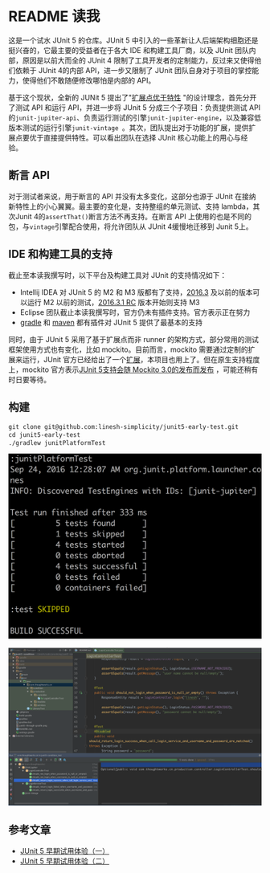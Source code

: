 # README 读我

这是一个试水 JUnit 5 的仓库。JUnit 5 中引入的一些革新让人后端架构细胞还是挺兴奋的，它最主要的受益者在于各大 IDE 和构建工具厂商，以及 JUnit 团队内部，原因是以前大而全的 JUnit 4 限制了工具开发者的定制能力，反过来又使得他们依赖于 JUnit 4的内部 API，进一步又限制了 JUnit 团队自身对于项目的掌控能力，使得他们不敢随便修改哪怕是内部的 API。

基于这个现状，全新的 JUNit 5 提出了"[扩展点优于特性](https://github.com/junit-team/junit5/wiki/Core-Principles)
"的设计理念，首先分开了测试 API 和运行 API，并进一步将 JUnit 5 分成三个子项目：负责提供测试 API 
的`junit-jupiter-api`、负责运行测试的引擎`junit-jupiter-engine`，以及兼容低版本测试的运行引擎`junit-vintage
`。其次，团队提出对于功能的扩展，提供扩展点要优于直接提供特性。可以看出团队在选择 JUnit 核心功能上的用心与经验。

## 断言 API

对于测试者来说，用于断言的 API 并没有太多变化，这部分也源于 JUnit 在接纳新特性上的小心翼翼。最主要的变化是，支持整组的单元测试、支持 lambda，其次Junit 4的`assertThat()`断言方法不再支持。在断言 API 上使用的也是不同的包，与`vintage`引擎配合使用，将允许团队从 JUnit 4缓慢地迁移到 Junit 5上。

## IDE 和构建工具的支持

截止至本读我撰写时，以下平台及构建工具对 JUnit 的支持情况如下：

* Intellij IDEA 对 JUnit 5 的 M2 和 M3 版都有了支持，[2016.3](https://blog.jetbrains.com/idea/2016/08/intellij-idea-2016-3-eap-is-open/) 及以前的版本可以运行 M2 以前的测试，[2016.3.1 RC](https://blog.jetbrains.com/idea/2016/12/intellij-idea-2016-3-1-rc-updates-junit-5-support-to-m3/) 版本开始则支持 M3
* Eclipse 团队截止本读我撰写时，官方仍未有插件支持。官方表示正在努力
* [gradle](https://github.com/junit-team/junit5-samples/tree/master/junit5-gradle-consumer) 和 [maven](https://github.com/junit-team/junit5-samples/tree/master/junit5-maven-consumer) 都有插件对 JUnit 5 提供了最基本的支持

同时，由于 JUnit 5 采用了基于扩展点而非 runner 的架构方式，部分常用的测试框架使用方式也有变化，比如 mockito。目前而言，mockito 需要通过定制的扩展来运行，JUnit 官方已经给出了一个[扩展](https://github.com/junit-team/junit5-samples/tree/master/junit5-mockito-extension)，本项目也用上了。但在原生支持程度上，mockito 官方表示[JUnit 5支持会随 Mockito 3.0的发布而发布](https://github.com/mockito/mockito/issues/445)
，可能还稍有时日要等待。

## 构建

```
git clone git@github.com:linesh-simplicity/junit5-early-test.git
cd junit5-early-test
./gradlew junitPlatformTest
```

![](./junit5-through-gradle.png)

![](./junit5-through-intellij-idea.png)

## 参考文章

* [JUnit 5 早期试用体验（一）](http://www.infoq.com/cn/articles/JUnit-5-Early-Test-Drive)
* [JUnit 5 早期试用体验（二）](http://www.infoq.com/cn/articles/JUnit-5-Early-Test-Drive-Part-2)
